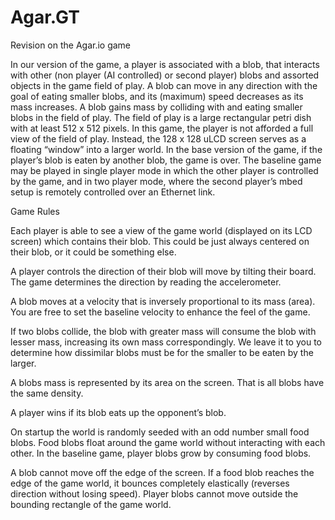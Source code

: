 # Agar.GT
Revision on the Agar.io game

In our version of the game, a player is associated with a blob, that interacts with other (non
player (AI controlled) or second player) blobs and assorted objects in the game field of play. A
blob can move in any direction with the goal of eating smaller blobs, and its (maximum) speed
decreases as its mass increases. A blob gains mass by colliding with and eating smaller blobs in
the field of play. The field of play is a large rectangular petri dish with at least 512 x 512 pixels.
In this game, the player is not afforded a full view of the field of play. Instead, the 128 x 128
uLCD screen serves as a floating “window” into a larger world. In the base version of the game,
if the player’s blob is eaten by another blob, the game is over. The baseline game may be played
in single player mode in which the other player is controlled by the game, and in two player
mode, where the second player’s mbed setup is remotely controlled over an Ethernet link.

Game Rules

Each player is able to see a view of the game world (displayed on its LCD screen)
which contains their blob. This could be just always centered on their blob, or it
could be something else.

A player controls the direction of their blob will move by tilting their board. The
game determines the direction by reading the accelerometer.

A blob moves at a velocity that is inversely proportional to its mass (area). You are
free to set the baseline velocity to enhance the feel of the game.

If two blobs collide, the blob with greater mass will consume the blob with lesser
mass, increasing its own mass correspondingly. We leave it to you to determine
how dissimilar blobs must be for the smaller to be eaten by the larger.

A blobs mass is represented by its area on the screen. That is all blobs have the
same density.

A player wins if its blob eats up the opponent’s blob.

On startup the world is randomly seeded with an odd number small food blobs.
Food blobs float around the game world without interacting with each other. In the
baseline game, player blobs grow by consuming food blobs.

A blob cannot move off the edge of the screen. If a food blob reaches the edge of
the game world, it bounces completely elastically (reverses direction without losing
speed). Player blobs cannot move outside the bounding rectangle of the game
world.
